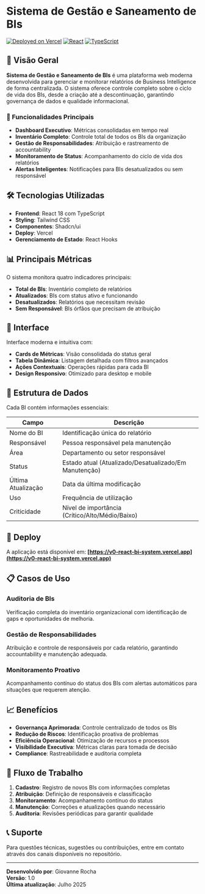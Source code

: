 # Sistema de Gestão e Saneamento de BIs

[![Deployed on Vercel](https://img.shields.io/badge/Deployed%20on-Vercel-black?style=for-the-badge&logo=vercel)](https://vercel.com/giovanne-rocha-vieiras-projects/v0-react-bi-system)
[![React](https://img.shields.io/badge/React-18.0-blue?style=for-the-badge&logo=react)](https://reactjs.org/)
[![TypeScript](https://img.shields.io/badge/TypeScript-4.0-blue?style=for-the-badge&logo=typescript)](https://www.typescriptlang.org/)

## 🎯 Visão Geral

**Sistema de Gestão e Saneamento de BIs** é uma plataforma web moderna desenvolvida para gerenciar e monitorar relatórios de Business Intelligence de forma centralizada. O sistema oferece controle completo sobre o ciclo de vida dos BIs, desde a criação até a descontinuação, garantindo governança de dados e qualidade informacional.

### 🚀 Funcionalidades Principais

- **Dashboard Executivo**: Métricas consolidadas em tempo real
- **Inventário Completo**: Controle total de todos os BIs da organização
- **Gestão de Responsabilidades**: Atribuição e rastreamento de accountability
- **Monitoramento de Status**: Acompanhamento do ciclo de vida dos relatórios
- **Alertas Inteligentes**: Notificações para BIs desatualizados ou sem responsável

## 🛠️ Tecnologias Utilizadas

- **Frontend**: React 18 com TypeScript
- **Styling**: Tailwind CSS
- **Componentes**: Shadcn/ui
- **Deploy**: Vercel
- **Gerenciamento de Estado**: React Hooks

## 📊 Principais Métricas

O sistema monitora quatro indicadores principais:

- **Total de BIs**: Inventário completo de relatórios
- **Atualizados**: BIs com status ativo e funcionando
- **Desatualizados**: Relatórios que necessitam revisão
- **Sem Responsável**: BIs órfãos que precisam de atribuição

## 🎨 Interface

Interface moderna e intuitiva com:

- **Cards de Métricas**: Visão consolidada do status geral
- **Tabela Dinâmica**: Listagem detalhada com filtros avançados
- **Ações Contextuais**: Operações rápidas para cada BI
- **Design Responsivo**: Otimizado para desktop e mobile

## 🔧 Estrutura de Dados

Cada BI contém informações essenciais:

| Campo | Descrição |
|-------|-----------|
| Nome do BI | Identificação única do relatório |
| Responsável | Pessoa responsável pela manutenção |
| Área | Departamento ou setor responsável |
| Status | Estado atual (Atualizado/Desatualizado/Em Manutenção) |
| Última Atualização | Data da última modificação |
| Uso | Frequência de utilização |
| Criticidade | Nível de importância (Crítico/Alto/Médio/Baixo) |

## 🚀 Deploy

A aplicação está disponível em:
**[https://v0-react-bi-system.vercel.app](https://v0-react-bi-system.vercel.app)**

## 📋 Casos de Uso

### Auditoria de BIs
Verificação completa do inventário organizacional com identificação de gaps e oportunidades de melhoria.

### Gestão de Responsabilidades
Atribuição e controle de responsáveis por cada relatório, garantindo accountability e manutenção adequada.

### Monitoramento Proativo
Acompanhamento contínuo do status dos BIs com alertas automáticos para situações que requerem atenção.

## 📈 Benefícios

- **Governança Aprimorada**: Controle centralizado de todos os BIs
- **Redução de Riscos**: Identificação proativa de problemas
- **Eficiência Operacional**: Otimização de recursos e processos
- **Visibilidade Executiva**: Métricas claras para tomada de decisão
- **Compliance**: Rastreabilidade e auditoria completa

## 🔄 Fluxo de Trabalho

1. **Cadastro**: Registro de novos BIs com informações completas
2. **Atribuição**: Definição de responsáveis e classificação
3. **Monitoramento**: Acompanhamento contínuo do status
4. **Manutenção**: Correções e atualizações quando necessário
5. **Auditoria**: Revisões periódicas para garantir qualidade

## 📞 Suporte

Para questões técnicas, sugestões ou contribuições, entre em contato através dos canais disponíveis no repositório.

---

**Desenvolvido por**: Giovanne Rocha  
**Versão**: 1.0  
**Última atualização**: Julho 2025
